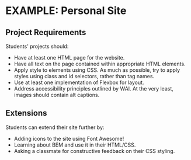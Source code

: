 # EXAMPLE: Personal Site


## Project Requirements
Students' projects should:
- Have at least one HTML page for the website.
- Have all text on the page contained within appropriate HTML elements.
- Apply style to elements using CSS. As much as possible, try to apply styles using class and id selectors, rather than tag names.
- Use at least one implementation of Flexbox for layout.
- Address accessibility principles outlined by WAI. At the very least, images should contain alt captions.

## Extensions
Students can extend their site further by:
- Adding icons to the site using Font Awesome!
- Learning about BEM and use it in their HTML/CSS.
- Asking a classmate for constructive feedback on their CSS styling.

